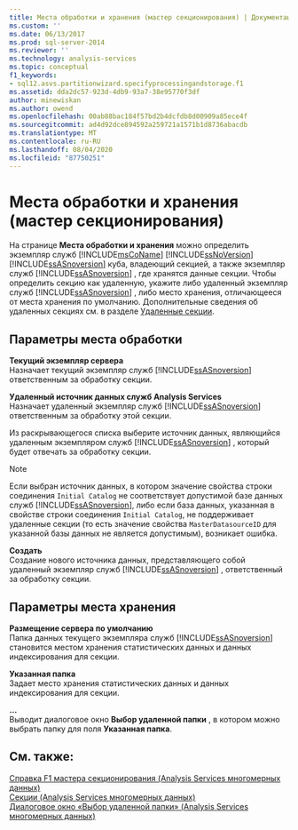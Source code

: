 ```yaml
---
title: Места обработки и хранения (мастер секционирования) | Документация Майкрософт
ms.custom: ''
ms.date: 06/13/2017
ms.prod: sql-server-2014
ms.reviewer: ''
ms.technology: analysis-services
ms.topic: conceptual
f1_keywords:
- sql12.asvs.partitionwizard.specifyprocessingandstorage.f1
ms.assetid: dda2dc57-923d-4db9-93a7-38e95770f3df
author: minewiskan
ms.author: owend
ms.openlocfilehash: 00ab88bac184f57bd2b4dcfdb8d00909a85ece4f
ms.sourcegitcommit: ad4d92dce894592a259721a1571b1d8736abacdb
ms.translationtype: MT
ms.contentlocale: ru-RU
ms.lasthandoff: 08/04/2020
ms.locfileid: "87750251"
---
```

# <a name="processing-and-storage-locations-partition-wizard"></a>Места обработки и хранения (мастер секционирования)
  На странице **Места обработки и хранения** можно определить экземпляр служб [!INCLUDE[msCoName](../includes/msconame-md.md)] [!INCLUDE[ssNoVersion](../includes/ssnoversion-md.md)] [!INCLUDE[ssASnoversion](../includes/ssasnoversion-md.md)] куба, владеющий секцией, а также экземпляр служб [!INCLUDE[ssASnoversion](../includes/ssasnoversion-md.md)] , где хранятся данные секции. Чтобы определить секцию как удаленную, укажите либо удаленный экземпляр служб [!INCLUDE[ssASnoversion](../includes/ssasnoversion-md.md)] , либо место хранения, отличающееся от места хранения по умолчанию. Дополнительные сведения об удаленных секциях см. в разделе [Удаленные секции](multidimensional-models-olap-logical-cube-objects/partitions-remote-partitions.md).  
  
## <a name="processing-location-options"></a>Параметры места обработки  
 **Текущий экземпляр сервера**  
 Назначает текущий экземпляр служб [!INCLUDE[ssASnoversion](../includes/ssasnoversion-md.md)] ответственным за обработку секции.  
  
 **Удаленный источник данных служб Analysis Services**  
 Назначает удаленный экземпляр служб [!INCLUDE[ssASnoversion](../includes/ssasnoversion-md.md)] ответственным за обработку этой секции.  
  
 Из раскрывающегося списка выберите источник данных, являющийся удаленным экземпляром служб [!INCLUDE[ssASnoversion](../includes/ssasnoversion-md.md)] , который будет отвечать за обработку секции.  
  
> [!NOTE]  
>  Если выбран источник данных, в котором значение свойства строки соединения `Initial Catalog` не соответствует допустимой базе данных служб [!INCLUDE[ssASnoversion](../includes/ssasnoversion-md.md)], либо если база данных, указанная в свойстве строки соединения `Initial Catalog`, не поддерживает удаленные секции (то есть значение свойства `MasterDatasourceID` для указанной базы данных не является допустимым), возникает ошибка.  
  
 **Создать**  
 Создание нового источника данных, представляющего собой удаленный экземпляр служб [!INCLUDE[ssASnoversion](../includes/ssasnoversion-md.md)] , ответственный за обработку секции.  
  
## <a name="storage-location-options"></a>Параметры места хранения  
 **Размещение сервера по умолчанию**  
 Папка данных текущего экземпляра служб [!INCLUDE[ssASnoversion](../includes/ssasnoversion-md.md)] становится местом хранения статистических данных и данных индексирования для секции.  
  
 **Указанная папка**  
 Задает место хранения статистических данных и данных индексирования для секции.  
  
 **...**  
 Выводит диалоговое окно **Выбор удаленной папки** , в котором можно выбрать папку для поля **Указанная папка**.  
  
## <a name="see-also"></a>См. также:  
 [Справка F1 мастера секционирования &#40;Analysis Services многомерных данных&#41;](partition-wizard-f1-help-analysis-services-multidimensional-data.md)   
 [Секции &#40;Analysis Services многомерных данных&#41;](multidimensional-models-olap-logical-cube-objects/partitions-analysis-services-multidimensional-data.md)   
 [Диалоговое окно «Выбор удаленной папки» &#40;Analysis Services многомерных данных&#41;](browse-for-remote-folder-dialog-box-analysis-services-multidimensional-data.md)  
  
  

